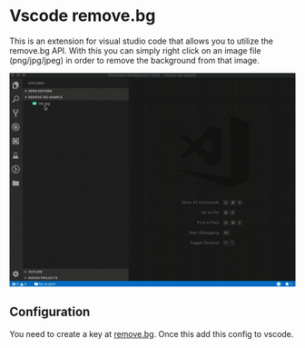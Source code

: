 # Vscode remove.bg

This is an extension for visual studio code that allows you to utilize the remove.bg API.
With this you can simply right click on an image file (png/jpg/jpeg) in order to remove the
background from that image.

![Example usage](https://github.com/antonholmberg/vscode-remove-bg/blob/develop/resources/example.gif?raw=true)

## Configuration

You need to create a key at [remove.bg](https://remove.bg/). Once this add this config to vscode.

